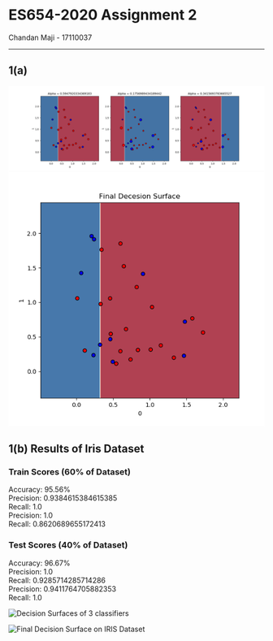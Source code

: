# ES654-2020 Assignment 2

Chandan Maji - 17110037

------
## 1(a)
![Decision Surfaces of 3 classifiers](./result_images/q1_adaboost_1.png)
![Final Decision Surface](./result_images/q1_adaboost_2.png)

## 1(b) Results of Iris Dataset
### Train Scores (60% of Dataset)
Accuracy:  95.56% <br>
Precision:  0.9384615384615385 <br>
Recall:  1.0 <br>
Precision:  1.0 <br>
Recall:  0.8620689655172413 <br>

### Test Scores (40% of Dataset)
Accuracy:  96.67% <br>
Precision:  1.0 <br>
Recall:  0.9285714285714286 <br>
Precision:  0.9411764705882353 <br>
Recall:  1.0 <br>

![Decision Surfaces of 3 classifiers](../result_images/q1_adaboost_iris_1.png)

![Final Decision Surface on IRIS Dataset](../result_images/q1_adaboost_iris_2.png)

